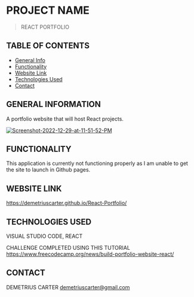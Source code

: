 # PROJECT NAME
> REACT PORTFOLIO

## TABLE OF CONTENTS
* [General Info](#general-information)
* [Functionality](#functionality)
* [Website Link](#website-link)
* [Technologies Used](#technologies-used)
* [Contact](#contact)



## GENERAL INFORMATION

A portfolio website that will host React projects. 

<a href="https://ibb.co/YQWKc0d"><img src="https://i.ibb.co/NC3k9TN/Screenshot-2022-12-29-at-11-51-52-PM.png" alt="Screenshot-2022-12-29-at-11-51-52-PM" border="0"></a>

## FUNCTIONALITY 
This application is currently not functioning properly as I am unable to get the site to launch in Github pages. 


## WEBSITE LINK
https://demetriuscarter.github.io/React-Portfolio/



## TECHNOLOGIES USED
VISUAL STUDIO CODE,
REACT

CHALLENGE COMPLETED USING THIS TUTORIAL 
https://www.freecodecamp.org/news/build-portfolio-website-react/


## CONTACT
DEMETRIUS CARTER
demetriuscarter@gmail.com

